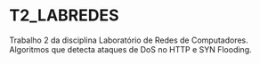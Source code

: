 # T2_LABREDES
Trabalho 2 da disciplina Laboratório de Redes de Computadores. Algoritmos que detecta ataques de DoS no HTTP e SYN Flooding.
